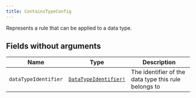 ```yaml
---
title: ContainsTypeConfig
---
```


Represents a rule that can be applied to a data type.

## Fields without arguments

| Name | Type | Description |
|------|------|-------------|
| `dataTypeIdentifier` | [`DataTypeIdentifier!`](../object/datatypeidentifier.md) | The identifier of the data type this rule belongs to |

